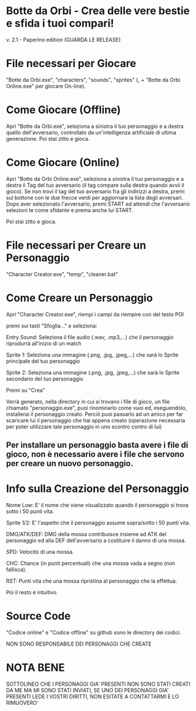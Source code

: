 # Botte da Orbi - Crea delle vere bestie e sfida i tuoi compari!
v. 2.1 - Paperino edition (GUARDA LE RELEASE)

# File necessari per Giocare
"Botte da Orbi.exe", "characters", "sounds", "sprites" (, + "Botte da Orbi Online.exe" per giocare On-line).

# Come Giocare (Offline)
Apri "Botte da Orbi.exe", seleziona a sinistra il tuo personaggio e a destra quello dell'avversario, controllato da un'intelligenza artificiale di ultima generazione.
Poi stai zitto e gioca.

# Come Giocare (Online)
Apri "Botte da Orbi Online.exe", seleziona a sinistra il tuo personaggio e a destra il Tag del tuo avversario (il tag compare sulla destra quando avvii il gioco).
Se non trovi il tag del tuo
avversario fra gli indirizzi a destra, premi sul bottone con le due frecce verdi per aggiornare la lista degli avversari.
Dopo aver selezionato l'avversario, premi START ed attendi che
l'avversario selezioni te come sfidante e prema anche lui START.

Poi stai zitto e gioca.

# File necessari per Creare un Personaggio
"Character Creator.exe", "temp", "cleaner.bat"

# Come Creare un Personaggio
Apri "Character Creator.exe", riempi i campi da riempire con del testo POI

premi sui tasti "Sfoglia..." e seleziona:

Entry Sound: Seleziona il file audio (.wav, .mp3,...) che il personaggio riprodurrà all'inizio di un match

Sprite 1: Seleziona una immagine (.png, .jpg, .jpeg,...) che sarà lo Sprite principale del tuo personaggio

Sprite 2: Seleziona una immagine (.png, .jpg, .jpeg,...) che sarà lo Sprite secondario del tuo personaggio

Premi su "Crea"

Verrà generato, nella directory in cui si trovano i file di gioco, un file chiamato "personaggio.exe", puoi rinominarlo come vuoi ed, eseguendolo, installerai il personaggio creato. 
Perciò puoi passarlo ad un amico per far scaricare lui il personaggio che hai appena creato (operazione necessaria per poter utilizzare tale personaggio in uno scontro contro di lui)

Per installare un personaggio basta avere i file di gioco, non è necessario avere i file che servono per creare un nuovo personaggio.
-------------------------------------------------------------
# Info sulla Creazione del Personaggio
 Nome Low: E' il nome che viene visualizzato quando il personaggio si trova sotto i 50 punti vita.
 
 Sprite 1/2: E' l'aspetto che il personaggio assume sopra/sotto i 50 punti vita.
 
 DMG/ATK/DEF: DMG della mossa contribuisce insieme ad ATK del personaggio ed alla DEF dell'avversario a costituire il danno di una mossa.
 
 SPD: Velocitò di una mossa.
 
 CHC: Chance (in punti percentuali) che una mossa vada a segno (non fallisca).
 
 RST: Punti vita che una mossa ripristina al personaggio che la effettua.

Poi il resto è intuitivo.

# Source Code
"Codice online" e "Codice offline" su github sono le directory dei codici.

NON SONO RESPONSABILE DEI PERSONAGGI CHE CREATE

# NOTA BENE
SOTTOLINEO CHE I PERSONAGGI GIA' PRESENTI NON SONO STATI CREATI DA ME MA MI SONO STATI INVIATI, SE UNO DEI PERSONAGGI GIA' PRESENTI LEDE I VOSTRI DIRITTI, NON ESITATE A CONTATTARMI E LO RIMUOVERO'
